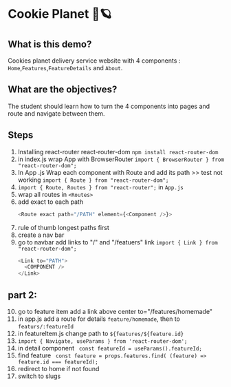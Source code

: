 # Cookie Planet 🍪🪐

## What is this demo?

Cookies planet delivery service website with 4 components : `Home`,`Features`,`FeatureDetails` and `About`.

## What are the objectives?

The student should learn how to turn the 4 components into pages and route and navigate between them.

## Steps

1. Installing react-router react-router-dom `npm install react-router-dom`
2. in index.js wrap App with BrowserRouter `import { BrowserRouter } from "react-router-dom";`
3. In App .js Wrap each component with Route and add its path >> test not working `import { Route } from "react-router-dom";`
4. `import { Route, Routes } from "react-router";` in `App.js`
5. wrap all routes in `<Routes>`
6. add exact to each path
   ```js
   <Route exact path="/PATH" element={<Component />}>
   ```
7. rule of thumb longest paths first
8. create a nav bar
9. go to navbar add links to "/" and "/featuers" link `import { Link } from "react-router-dom";`
   ```js
   <Link to="PATH">
     <COMPONENT />
   </Link>
   ```

## part 2:

10. go to feature item add a link above center to="/features/homemade"
11. in app.js add a route for details `feature/homemade`, then to `featurs/:featureId`
12. in featureItem.js change path to `${features/${feature.id}`
13. `import { Navigate, useParams } from 'react-router-dom';`
14. in detail component ` const featureId = useParams().featureId;`
15. find feature ` const feature = props.features.find( (feature) => feature.id === featureId);`
16. redirect to home if not found
17. switch to slugs
